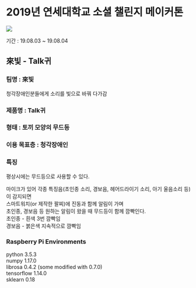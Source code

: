 # 2019년 연세대학교 소셜 챌린지 메이커톤
<img src="https://user-images.githubusercontent.com/41245985/62367294-2db98200-b564-11e9-83e0-28f6d656f7b8.png"></img>

기간 : 19.08.03 ~ 19.08.04  
## 來빛 - Talk귀
 
### 팀명 : 來빛
청각장애인분들에게 소리를 빛으로 바꿔 다가감  
### 제품명 : Talk귀  
### 형태 : 토끼 모양의 무드등  
### 이용 목표층 : 청각장애인  
### 특징
평상시에는 무드등으로 사용할 수 있다.

마이크가 있어 각종 특징음(초인종 소리, 경보음, 헤어드라이기 소리, 아기 울음소리 등)이 감지되면  
스마트워치(or 제작한 팔찌)에 진동과 함께 알림이 가며  
초인종, 경보음 등 원하는 알림이 왔을 때 무드등이 함께 깜빡인다.  
초인종 - 흰색 3번 깜빡임  
경보음 - 붉은색 지속적으로 깜빡임

### Raspberry Pi Environments
python 3.5.3  
numpy 1.17.0  
librosa 0.4.2 (some modified with 0.7.0)  
tensorflow 1.14.0  
sklearn 0.18  
